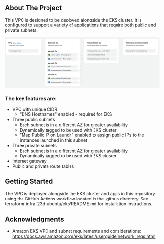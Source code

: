 ## About The Project

This VPC is designed to be deployed alongside the EKS cluster. It is configured to support a variety of applications that require both public and private subnets.  

<img src="./images/vpc_resourcemap.png">

### The key features are:
* VPC with unique CIDR 
  * "DNS Hostnames" enabled - required for EKS
* Three public subnets
  * Each subnet is in a different AZ for greater availability
  * Dynamically tagged to be used with EKS cluster
  * "Map Public IP on Launch" enabled to assign public IPs to the instances launched in this subnet
* Three private subnets 
  * Each subnet is in a different AZ for greater availability
  * Dynamically tagged to be used with EKS cluster
* Internet gateway
* Public and private route tables

## Getting Started

The VPC is deployed alongside the EKS cluster and apps in this repository using the GitHub Actions workflow located in the .github directory. See terraform-infra-23d-ubuntu/eks/README.md for installation instructions.

## Acknowledgments

* Amazon EKS VPC and subnet requirements and considerations: https://docs.aws.amazon.com/eks/latest/userguide/network_reqs.html
